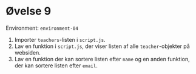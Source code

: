 # Øvelse 9

Environment: `environment-04`

1. Importer `teachers`-listen i `script.js`.
2. Lav en funktion i `script.js`, der viser listen af alle `teacher`-objekter på websiden.
3. Lav en funktion der kan sortere listen efter `name` og en anden funktion, der kan sortere listen efter `email`.
